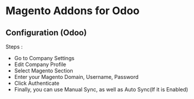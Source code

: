 # Magento Addons for Odoo

## Configuration (Odoo)

Steps :

 - Go to Company Settings
 - Edit Company Profile
 - Select Magento Section
 - Enter your Magento Domain, Username, Password
 - Click Authenticate
 - Finally, you can use Manual Sync, as well as Auto Sync(If it is Enabled)

